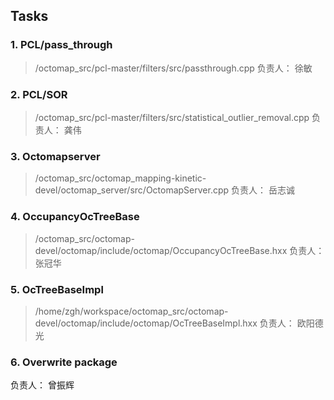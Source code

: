 ## Tasks
### 1. PCL/pass_through
> /octomap_src/pcl-master/filters/src/passthrough.cpp
负责人： 徐敏

### 2. PCL/SOR
> /octomap_src/pcl-master/filters/src/statistical_outlier_removal.cpp
负责人： 龚伟

### 3. Octomapserver
> /octomap_src/octomap_mapping-kinetic-devel/octomap_server/src/OctomapServer.cpp
负责人： 岳志诚

### 4. OccupancyOcTreeBase
> /octomap_src/octomap-devel/octomap/include/octomap/OccupancyOcTreeBase.hxx
负责人： 张冠华

### 5. OcTreeBaseImpl
> /home/zgh/workspace/octomap_src/octomap-devel/octomap/include/octomap/OcTreeBaseImpl.hxx
负责人： 欧阳德光

### 6. Overwrite package
负责人： 曾振辉